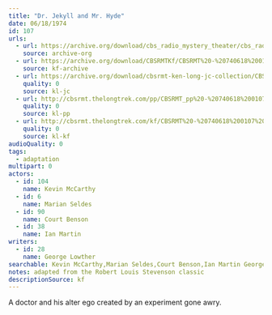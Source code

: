 ```yaml
---
title: "Dr. Jekyll and Mr. Hyde"
date: 06/18/1974
id: 107
urls: 
  - url: https://archive.org/download/cbs_radio_mystery_theater/cbs_radio_mystery_theater-0101-0150.zip/cbs_radio_mystery_theater-0101-0150%2Fcbsrmt_0107_dr_jekyll_and_mr_hyde.mp3
    source: archive-org
  - url: https://archive.org/download/CBSRMTKf/CBSRMT%20-%20740618%200107%20Dr%20Jekyll%20And%20Mr%20Hyde_kf.mp3
    source: kf-archive
  - url: https://archive.org/download/cbsrmt-ken-long-jc-collection/CBSRMT - 740618 0107 Dr Jekyll And Mr Hyde vbr fb2_jc.mp3
    quality: 0
    source: kl-jc
  - url: http://cbsrmt.thelongtrek.com/pp/CBSRMT_pp%20-%20740618%200107%20Dr%20Jekyll%20and%20Mr%20Hyde.mp3
    quality: 0
    source: kl-pp
  - url: http://cbsrmt.thelongtrek.com/kf/CBSRMT%20-%20740618%200107%20Dr%20Jekyll%20And%20Mr%20Hyde_kf.mp3
    quality: 0
    source: kl-kf
audioQuality: 0
tags: 
  - adaptation
multipart: 0
actors:  
  - id: 104
    name: Kevin McCarthy  
  - id: 6
    name: Marian Seldes  
  - id: 90
    name: Court Benson  
  - id: 38
    name: Ian Martin
writers:  
  - id: 28
    name: George Lowther
searchable: Kevin McCarthy,Marian Seldes,Court Benson,Ian Martin George Lowther
notes: adapted from the Robert Louis Stevenson classic
descriptionSource: kf
---
```

A doctor and his alter ego created by an experiment gone awry.